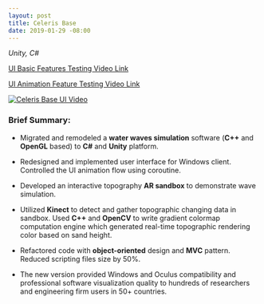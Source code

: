 ```yaml
---
layout: post
title: Celeris Base
date: 2019-01-29 -08:00
---
```


*Unity, C#*

[UI Basic Features Testing Video Link](https://youtu.be/eSuy4FdnTF8)

[UI Animation Feature Testing Video Link](https://youtu.be/0Jq7ZihbI8E)

[![Celeris Base UI Video](http://img.youtube.com/vi/0Jq7ZihbI8E/3.jpg)](https://youtu.be/0Jq7ZihbI8E)

### Brief Summary:  
  
* Migrated and remodeled a **water waves simulation** software (**C++** and **OpenGL** based) to **C#** and **Unity** platform.

* Redesigned and implemented user interface for Windows client. Controlled the UI animation flow using coroutine.

* Developed an interactive topography **AR sandbox** to demonstrate wave simulation.

* Utilized **Kinect** to detect and gather topographic changing data in sandbox. Used **C++** and **OpenCV** to write gradient colormap computation engine which generated real-time topographic rendering color based on sand height.

* Refactored code with **object-oriented** design and **MVC** pattern. Reduced scripting files size by 50%.

* The new version provided Windows and Oculus compatibility and professional software visualization quality to hundreds of researchers and engineering firm users in 50+ countries.